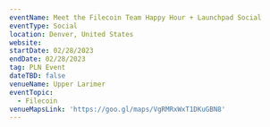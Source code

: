 ```yaml
---
eventName: Meet the Filecoin Team Happy Hour + Launchpad Social
eventType: Social
location: Denver, United States
website: 
startDate: 02/28/2023
endDate: 02/28/2023
tag: PLN Event
dateTBD: false
venueName: Upper Larimer
eventTopic:
  - Filecoin
venueMapsLink: 'https://goo.gl/maps/VgRMRxWxT1DKuGBN8'
---
```

